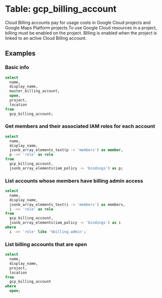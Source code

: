 # Table: gcp_billing_account

Cloud Billing accounts pay for usage costs in Google Cloud projects and Google Maps Platform projects.To use Google Cloud resources in a project, billing must be enabled on the project. Billing is enabled when the project is linked to an active Cloud Billing account.

## Examples

### Basic info

```sql
select
  name,
  display_name,
  master_billing_account,
  open,
  project,
  location
from
  gcp_billing_account;
```

### Get members and their associated IAM roles for each account

```sql
select
  name,
  display_name,
  jsonb_array_elements_text(p -> 'members') as member,
  p ->> 'role' as role
from
  gcp_billing_account,
  jsonb_array_elements(iam_policy -> 'bindings') as p;
```

### List accounts whose members have billing admin access

```sql
select
  name,
  display_name,
  jsonb_array_elements_text(i -> 'members') as members,
  i ->> 'role' as role
from
  gcp_billing_account,
  jsonb_array_elements(iam_policy -> 'bindings') as i
where
  i ->> 'role' like '%billing.admin';
```

### List billing accounts that are open

```sql
select
  name,
  display_name,
  project,
  location
from
  gcp_billing_account
where
  open;
```
